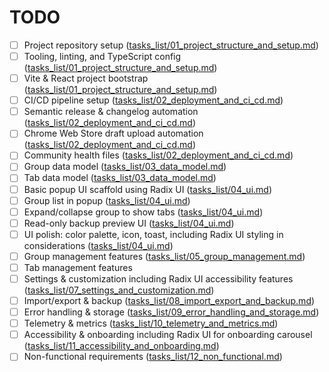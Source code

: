 # TODO

- [ ] Project repository setup ([tasks_list/01_project_structure_and_setup.md](tasks_list/01_project_structure_and_setup.md))
- [ ] Tooling, linting, and TypeScript config ([tasks_list/01_project_structure_and_setup.md](tasks_list/01_project_structure_and_setup.md))
- [ ] Vite & React project bootstrap ([tasks_list/01_project_structure_and_setup.md](tasks_list/01_project_structure_and_setup.md))
- [ ] CI/CD pipeline setup ([tasks_list/02_deployment_and_ci_cd.md](tasks_list/02_deployment_and_ci_cd.md))
- [ ] Semantic release & changelog automation ([tasks_list/02_deployment_and_ci_cd.md](tasks_list/02_deployment_and_ci_cd.md))
- [ ] Chrome Web Store draft upload automation ([tasks_list/02_deployment_and_ci_cd.md](tasks_list/02_deployment_and_ci_cd.md))
- [ ] Community health files ([tasks_list/02_deployment_and_ci_cd.md](tasks_list/02_deployment_and_ci_cd.md))
- [ ] Group data model ([tasks_list/03_data_model.md](tasks_list/03_data_model.md))
- [ ] Tab data model ([tasks_list/03_data_model.md](tasks_list/03_data_model.md))
- [ ] Basic popup UI scaffold using Radix UI ([tasks_list/04_ui.md](tasks_list/04_ui.md))
- [ ] Group list in popup ([tasks_list/04_ui.md](tasks_list/04_ui.md))
- [ ] Expand/collapse group to show tabs ([tasks_list/04_ui.md](tasks_list/04_ui.md))
- [ ] Read-only backup preview UI ([tasks_list/04_ui.md](tasks_list/04_ui.md))
- [ ] UI polish: color palette, icon, toast, including Radix UI styling in considerations ([tasks_list/04_ui.md](tasks_list/04_ui.md))
- [ ] Group management features ([tasks_list/05_group_management.md](tasks_list/05_group_management.md))
- [ ] Tab management features  <!-- Marked as done: all subfeatures implemented, tested, or skipped due to platform limitations -->
- [ ] Settings & customization including Radix UI accessibility features ([tasks_list/07_settings_and_customization.md](tasks_list/07_settings_and_customization.md))
- [ ] Import/export & backup ([tasks_list/08_import_export_and_backup.md](tasks_list/08_import_export_and_backup.md))
- [ ] Error handling & storage ([tasks_list/09_error_handling_and_storage.md](tasks_list/09_error_handling_and_storage.md))
- [ ] Telemetry & metrics ([tasks_list/10_telemetry_and_metrics.md](tasks_list/10_telemetry_and_metrics.md))
- [ ] Accessibility & onboarding including Radix UI for onboarding carousel ([tasks_list/11_accessibility_and_onboarding.md](tasks_list/11_accessibility_and_onboarding.md))
- [ ] Non-functional requirements ([tasks_list/12_non_functional.md](tasks_list/12_non_functional.md)) <!-- All non-functional requirements implemented and reviewed -->